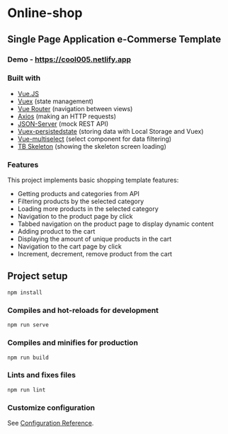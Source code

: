 # Online-shop

## Single Page Application e-Commerse Template

### Demo - <https://cool005.netlify.app>

### Built with

* [Vue.JS](https://vuejs.org/)
* [Vuex](https://vuex.vuejs.org/) (state management)
* [Vue Router](https://router.vuejs.org/) (navigation between views)
* [Axios](https://axios-http.com/) (making an HTTP requests)
* [JSON-Server](https://github.com/typicode/json-server) (mock REST API)
* [Vuex-persistedstate](https://www.npmjs.com/package/vuex-persistedstate) (storing data with Local Storage and Vuex)
* [Vue-multiselect](https://vue-multiselect.js.org/) (select component for data filtering)
* [TB Skeleton](https://github.com/anthinkingcoder/tb-skeleton) (showing the skeleton screen loading)

### Features

This project implements basic shopping template features:

* Getting products and categories from API
* Filtering products by the selected category
* Loading more products in the selected category
* Navigation to the product page by click
* Tabbed navigation on the product page to display dynamic content
* Adding product to the cart
* Displaying the amount of unique products in the cart
* Navigation to the cart page by click
* Increment, decrement, remove product from the cart 

## Project setup
```
npm install
```

### Compiles and hot-reloads for development
```
npm run serve
```

### Compiles and minifies for production
```
npm run build
```

### Lints and fixes files
```
npm run lint
```

### Customize configuration
See [Configuration Reference](https://cli.vuejs.org/config/).
